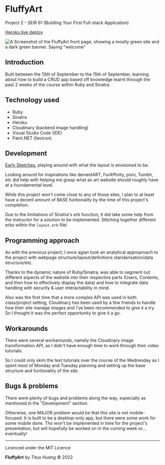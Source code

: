 # FluffyArt
Project 2 - SEiR 61 (Building Your First Full-stack Application) 

[Heroku live deploy](https://fluffyart.herokuapp.com/)

![A Screenshot of the FluffyArt front page, showing a mostly green site and a dark green banner. Saying "welcome"](https://files.treblesketch.com/2022/09/21a3482a3378202a_2022-09-15.png)

Introduction
---

Built between the 13th of September to the 15th of September, learning about how to build a CRUD app based off knowledge learnt through the past 2 weeks of the course within Ruby and Sinatra.

Technology used
---

* Ruby
* Sinatra
* Heroku
* Cloudinary (backend image handling)
* Visual Studio Code (IDE)
* Paint.NET (favicon)

Development
---

[Early Sketches](https://github.com/Titus-Huang/FluffyArt/blob/main/_concept-doodles/layouts.png), playing around with what the layout is envisoned to be.

Looking around for inspirations like deviantART, FurAffinity, pixiv, Tumblr, etc did help with helping me grasp what an art website should roughly have at a foundamental level.

While this project won't come close to any of those sites, I plan to at least have a decent amount of BASE funtionality by the time of this project's completion.

Due to the limitations of Sinatra's erb function, it did take some help from the instructor for a solution to be implemented. Stitching together different erbs within the `layout.erb` file!

Programming approach
---

As with the previous project, I once agian took an analytical approproach to the project with webpage structure/layout/definitions standarisation/data structure/etc.

Thanks to the dynamic nature of Ruby/Sinatra, was able to segment out different aspects of the website into their respective parts (Users, Contents, and then how to effectively display the data) and how to integrate data handling with security & user interactability in mind.

Also was the first time that a more complex API was used in both class/project setting, Cloudinary has been used by a few friends to handle how their site manage images and I've been recommended to give it a try. So I thought it was the perfect opportunity to give it a go.


Workarounds
---

There were several workarounds, namely the Cloudinary image transformation API, as I didn't have enough time to work through their video tutorials.

So I could only skim the text tutorials over the course of the Wednesday as I spent most of Monday and Tuesday planning and setting up the base structure and funtionality of the site.

Bugs & problems
---

There were plenty of bugs and problems along the way, especially as mentioned in the "Development" section.

Otherwise, one MAJOR problem would be that this site is not mobile-focused. It is built to be a desktop-only app, but there were some work for some mobile done. Tho won't be implemented in time for the project's presentation, but will hopefully be worked on in the coming week or... eventually!

---

Licenced under the MIT Licence

**FluffyArt** by *Titus Huang* &copy; 2022